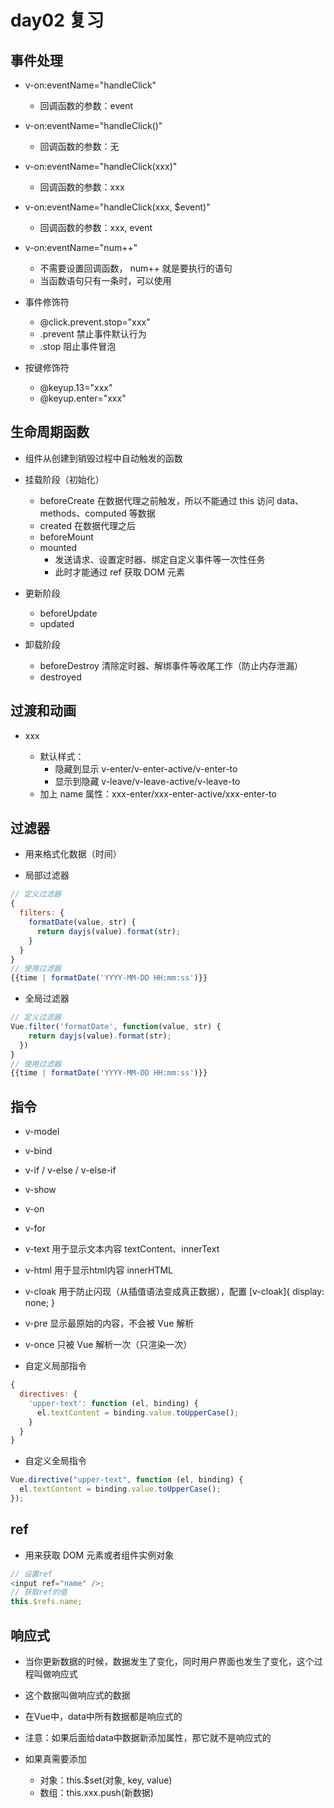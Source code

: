 # day02 复习

## 事件处理

- v-on:eventName="handleClick"
  - 回调函数的参数：event
- v-on:eventName="handleClick()"
  - 回调函数的参数：无
- v-on:eventName="handleClick(xxx)"
  - 回调函数的参数：xxx
- v-on:eventName="handleClick(xxx, $event)"
  - 回调函数的参数：xxx, event
- v-on:eventName="num++"
  - 不需要设置回调函数， num++ 就是要执行的语句
  - 当函数语句只有一条时，可以使用

- 事件修饰符
  - @click.prevent.stop="xxx"
  - .prevent 禁止事件默认行为
  - .stop 阻止事件冒泡

- 按键修饰符
  - @keyup.13="xxx"
  - @keyup.enter="xxx"

## 生命周期函数

- 组件从创建到销毁过程中自动触发的函数

- 挂载阶段（初始化）
  - beforeCreate 在数据代理之前触发，所以不能通过 this 访问 data、methods、computed 等数据
  - created 在数据代理之后
  - beforeMount
  - mounted 
    - 发送请求、设置定时器、绑定自定义事件等一次性任务
    - 此时才能通过 ref 获取 DOM 元素
- 更新阶段
  - beforeUpdate
  - updated
- 卸载阶段
  - beforeDestroy 清除定时器、解绑事件等收尾工作（防止内存泄漏）
  - destroyed

## 过渡和动画

- <transition name="xxx"><p v-show="xxx">xxx</p></transition>
  - 默认样式：
    - 隐藏到显示 v-enter/v-enter-active/v-enter-to
    - 显示到隐藏 v-leave/v-leave-active/v-leave-to
  - 加上 name 属性：xxx-enter/xxx-enter-active/xxx-enter-to

## 过滤器

- 用来格式化数据（时间）

- 局部过滤器

```js
// 定义过滤器
{
  filters: {
    formatDate(value, str) {
      return dayjs(value).format(str);
    }
  }
}
// 使用过滤器
{{time | formatDate('YYYY-MM-DD HH:mm:ss')}}
```

- 全局过滤器

```js
// 定义过滤器
Vue.filter('formatDate', function(value, str) {
    return dayjs(value).format(str);
  })
}
// 使用过滤器
{{time | formatDate('YYYY-MM-DD HH:mm:ss')}}
```

## 指令

- v-model
- v-bind
- v-if / v-else / v-else-if
- v-show
- v-on
- v-for

- v-text 用于显示文本内容 textContent、innerText
- v-html 用于显示html内容 innerHTML
- v-cloak 用于防止闪现（从插值语法变成真正数据），配置 [v-cloak]{ display: none; }
- v-pre 显示最原始的内容，不会被 Vue 解析
- v-once 只被 Vue 解析一次（只渲染一次）

- 自定义局部指令

```js
{
  directives: {
    'upper-text': function (el, binding) {
      el.textContent = binding.value.toUpperCase();
    }
  }
}
```

- 自定义全局指令

```js
Vue.directive("upper-text", function (el, binding) {
  el.textContent = binding.value.toUpperCase();
});
```

## ref

- 用来获取 DOM 元素或者组件实例对象

```js
// 设置ref
<input ref="name" />;
// 获取ref的值
this.$refs.name;
```

## 响应式
- 当你更新数据的时候，数据发生了变化，同时用户界面也发生了变化，这个过程叫做响应式
- 这个数据叫做响应式的数据

- 在Vue中，data中所有数据都是响应式的
- 注意：如果后面给data中数据新添加属性，那它就不是响应式的
- 如果真需要添加
  - 对象：this.$set(对象, key, value)
  - 数组：this.xxx.push(新数据) 